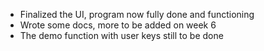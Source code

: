- Finalized the UI, program now fully done and functioning
- Wrote some docs, more to be added on week 6
- The demo function with user keys still to be done